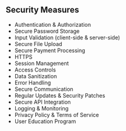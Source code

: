 ## Security Measures

- Authentication & Authorization
- Secure Password Storage
- Input Validation (client-side & server-side)
- Secure File Upload
- Secure Payment Processing
- HTTPS
- Session Management
- Access Controls
- Data Sanitization
- Error Handling
- Secure Communication
- Regular Updates & Security Patches
- Secure API Integration
- Logging & Monitoring
- Privacy Policy & Terms of Service
- User Education Program